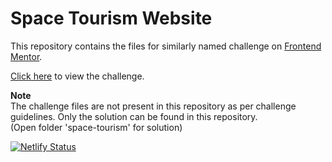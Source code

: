 # Space Tourism Website

This repository contains the files for similarly named challenge on [Frontend Mentor](https://www.frontendmentor.io/challenges).  

[Click here](https://www.frontendmentor.io/challenges/space-tourism-multipage-website-gRWj1URZ3) to view the challenge.

**Note**  
The challenge files are not present in this repository as per challenge guidelines. Only the solution can be found in this repository.  
(Open folder 'space-tourism' for solution)


[![Netlify Status](https://api.netlify.com/api/v1/badges/bf606604-d05a-4e05-a4e0-65c60f1c30e0/deploy-status)](https://app.netlify.com/sites/upbeat-nobel-9f64a2/deploys)
